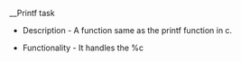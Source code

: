  __Printf task
- Description - A function same as the printf function in c.

- Functionality - It handles the %c 
